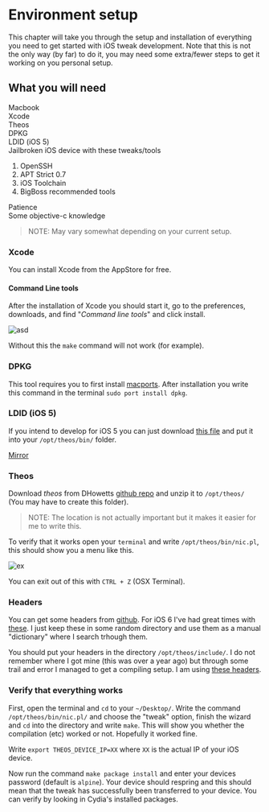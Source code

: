 # Environment setup

This chapter will take you through the setup and installation of everything you need to get started with iOS tweak development. Note that this is not the only way (by far) to do it, you may need some extra/fewer steps to get it working on you personal setup.

## What you will need

Macbook  
Xcode  
Theos  
DPKG  
LDID (iOS 5)  
Jailbroken iOS device with these tweaks/tools  
1. OpenSSH  
2. APT Strict 0.7  
3. iOS Toolchain  
4. BigBoss recommended tools  

Patience  
Some objective-c knowledge  

> NOTE: May vary somewhat depending on your current setup.

### Xcode

You can install Xcode from the AppStore for free.

#### Command Line tools

After the installation of Xcode you should start it, go to the preferences, downloads, and find "_Command line tools_" and click install.

![asd](img/4.png "asd")

Without this the `make` command will not work (for example).

### DPKG

This tool requires you to first install [macports](http://www.macports.com). After installation you write this command in the terminal `sudo port install dpkg`. 

### LDID (iOS 5)

If you intend to develop for iOS 5 you can just download [this file](http://cl.ly/3w1N0T1l0B3D) and put it into your `/opt/theos/bin/` folder. 

[Mirror](https://www.dropbox.com/s/c2yhmzhi0n6s5pg/ldid)

### Theos

Download _theos_ from DHowetts [github repo](https://github.com/DHowett/theos) and unzip it to `/opt/theos/` (You may have to create this folder).

> NOTE: The location is not actually important but it makes it easier for me to write this.

To verify that it works open your `terminal` and write `/opt/theos/bin/nic.pl`, this should show you a menu like this.

![ex](img/0.png "ex")

You can exit out of this with `CTRL + Z` (OSX Terminal).

### Headers

You can get some headers from [github](http://www.github.com). For iOS 6 I've had great times with [these](https://github.com/nst/iOS-Runtime-Headers). I just keep these in some random directory and use them as a manual "dictionary" where I search trhough them.

You should put your headers in the directory `/opt/theos/include/`. I do not remember where I got mine (this was over a year ago) but through some trail and error I managed to get a compiling setup. I am using [these headers](https://dl.dropboxusercontent.com/u/6084360/include.zip).

### Verify that everything works

First, open the terminal and `cd` to your `~/Desktop/`. Write the command `/opt/theos/bin/nic.pl/` and choose the "tweak" option, finish the wizard and `cd` into the directory and write `make`. This will show you whether the compilation (etc) worked or not. Hopefully it worked fine.

Write `export THEOS_DEVICE_IP=XX` where `XX` is the actual IP of your iOS device.

Now run the command `make package install` and enter your devices password (default is `alpine`). Your device should respring and this should mean that the tweak has successfully been transferred to your device. You can verify by looking in Cydia's installed packages.  
